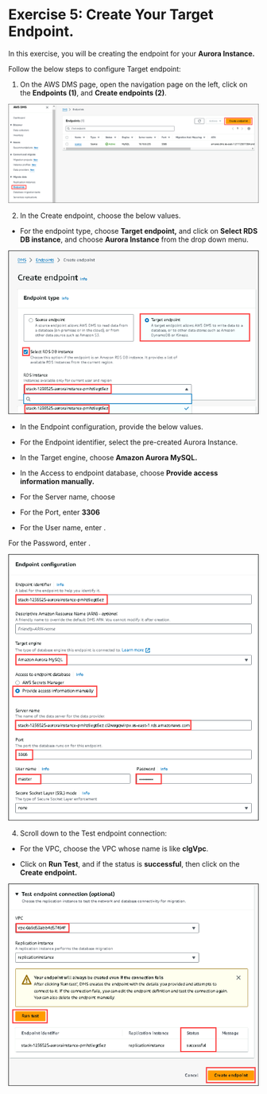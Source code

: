 # Exercise 5: Create Your Target Endpoint.

In this exercise, you will be creating the endpoint for your **Aurora Instance.**

Follow the below steps to configure Target endpoint:

1. On the AWS DMS page, open the navigation page on the left, click on the **Endpoints (1)**, and **Create endpoints (2)**.

![](./labguide-rds/40.png)

2. In the Create endpoint, choose the below values.

* For the endpoint type, choose **Target endpoint,** and click on **Select RDS DB instance**, and choose **Aurora Instance** from the drop down menu.

![](./labguide-rds/41.png)

* In the Endpoint configuration, provide the below values.

* For the Endpoint identifier, select the pre-created Aurora Instance.

* In the Target engine, choose **Amazon Aurora MySQL.**

* In the Access to endpoint database, choose **Provide access information manually.**

* For the Server name, choose

* For the Port, enter **3306**

* For the User name, enter .

For the Password, enter .

![](./labguide-rds/42.png)

4. Scroll down to the Test endpoint connection:

* For the VPC, choose the VPC whose name is like **clgVpc**.

* Click on **Run Test**, and if the status is **successful**, then click on the **Create endpoint.**

![](./labguide-rds/43.png)